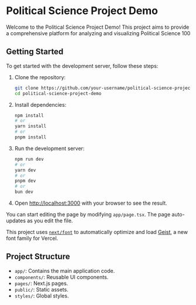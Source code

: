 # Political Science Project Demo

Welcome to the Political Science Project Demo! This project aims to provide a comprehensive platform for analyzing and visualizing Political Science 100

## Getting Started

To get started with the development server, follow these steps:

1. Clone the repository:

   ```bash
   git clone https://github.com/your-username/political-science-project-demo.git
   cd political-science-project-demo
   ```

2. Install dependencies:

   ```bash
   npm install
   # or
   yarn install
   # or
   pnpm install
   ```

3. Run the development server:

   ```bash
   npm run dev
   # or
   yarn dev
   # or
   pnpm dev
   # or
   bun dev
   ```

4. Open [http://localhost:3000](http://localhost:3000) with your browser to see the result.

You can start editing the page by modifying `app/page.tsx`. The page auto-updates as you edit the file.

This project uses [`next/font`](https://nextjs.org/docs/app/building-your-application/optimizing/fonts) to automatically optimize and load [Geist](https://vercel.com/font), a new font family for Vercel.

## Project Structure

- `app/`: Contains the main application code.
- `components/`: Reusable UI components.
- `pages/`: Next.js pages.
- `public/`: Static assets.
- `styles/`: Global styles.
